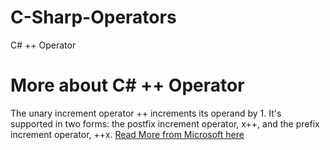 # C-Sharp-Operators
C# ++ Operator
# More about C# ++ Operator

The unary increment operator ++ increments its operand by 1. It's supported in two forms: the postfix increment operator, x++, and the prefix increment operator, ++x. 
[Read More from Microsoft here](https://docs.microsoft.com/en-us/dotnet/csharp/language-reference/operators/increment-operator)
